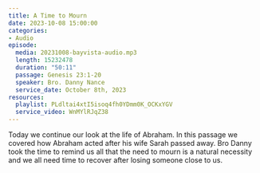 ```yaml
---
title: A Time to Mourn
date: 2023-10-08 15:00:00
categories:
- Audio
episode:
  media: 20231008-bayvista-audio.mp3
  length: 15232478
  duration: "50:11"
  passage: Genesis 23:1-20
  speaker: Bro. Danny Nance
  service_date: October 8th, 2023
resources:
  playlist: PLdltai4xtI5isoq4fh0YDmm0K_OCKxYGV
  service_video: WnMYlRJqZ38
---
```

Today we continue our look at the life of Abraham. In this passage we covered how Abraham acted after his wife Sarah passed away. Bro Danny took the time to remind us all that the need to mourn is a natural necessity and we all need time to recover after losing someone close to us.